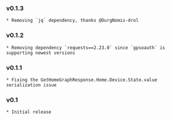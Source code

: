 ### v0.1.3
    * Removing `jq` dependency, thanks @DurgNomis-drol

### v0.1.2
    * Removing dependency `requests==2.23.0` since `gpsoauth` is supporting newest versions

### v0.1.1
    * Fixing the GetHomeGraphResponse.Home.Device.State.value serialization issue

### v0.1
    * Initial release
